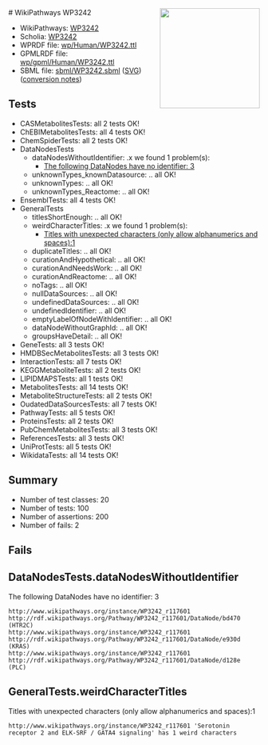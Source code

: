 <img style="float: right; width: 200px" src="../logo.png" />
# WikiPathways WP3242

* WikiPathways: [WP3242](https://identifiers.org/wikipathways:WP3242)
* Scholia: [WP3242](https://scholia.toolforge.org/wikipathways/WP3242)
* WPRDF file: [wp/Human/WP3242.ttl](../wp/Human/WP3242.ttl)
* GPMLRDF file: [wp/gpml/Human/WP3242.ttl](../wp/gpml/Human/WP3242.ttl)
* SBML file: [sbml/WP3242.sbml](../sbml/WP3242.sbml) ([SVG](../sbml/WP3242.svg)) ([conversion notes](../sbml/WP3242.txt))

## Tests
* CASMetabolitesTests: all 2 tests OK!
* ChEBIMetabolitesTests: all 4 tests OK!
* ChemSpiderTests: all 2 tests OK!
* DataNodesTests
    * dataNodesWithoutIdentifier: .x we found 1 problem(s):
        * [The following DataNodes have no identifier: 3](#d2d32fa2)
    * unknownTypes_knownDatasource: .. all OK!
    * unknownTypes: .. all OK!
    * unknownTypes_Reactome: .. all OK!
* EnsemblTests: all 4 tests OK!
* GeneralTests
    * titlesShortEnough: .. all OK!
    * weirdCharacterTitles: .x we found 1 problem(s):
        * [Titles with unexpected characters (only allow alphanumerics and spaces):1](#fda87b3f)
    * duplicateTitles: .. all OK!
    * curationAndHypothetical: .. all OK!
    * curationAndNeedsWork: .. all OK!
    * curationAndReactome: .. all OK!
    * noTags: .. all OK!
    * nullDataSources: .. all OK!
    * undefinedDataSources: .. all OK!
    * undefinedIdentifier: .. all OK!
    * emptyLabelOfNodeWithIdentifier: .. all OK!
    * dataNodeWithoutGraphId: .. all OK!
    * groupsHaveDetail: .. all OK!
* GeneTests: all 3 tests OK!
* HMDBSecMetabolitesTests: all 3 tests OK!
* InteractionTests: all 7 tests OK!
* KEGGMetaboliteTests: all 2 tests OK!
* LIPIDMAPSTests: all 1 tests OK!
* MetabolitesTests: all 14 tests OK!
* MetaboliteStructureTests: all 2 tests OK!
* OudatedDataSourcesTests: all 7 tests OK!
* PathwayTests: all 5 tests OK!
* ProteinsTests: all 2 tests OK!
* PubChemMetabolitesTests: all 3 tests OK!
* ReferencesTests: all 3 tests OK!
* UniProtTests: all 5 tests OK!
* WikidataTests: all 14 tests OK!


## Summary

* Number of test classes: 20
* Number of tests: 100
* Number of assertions: 200
* Number of fails: 2

## Fails

<a name="d2d32fa2" />

## DataNodesTests.dataNodesWithoutIdentifier

The following DataNodes have no identifier: 3
```
http://www.wikipathways.org/instance/WP3242_r117601 http://rdf.wikipathways.org/Pathway/WP3242_r117601/DataNode/bd470 (HTR2C)
http://www.wikipathways.org/instance/WP3242_r117601 http://rdf.wikipathways.org/Pathway/WP3242_r117601/DataNode/e930d (KRAS)
http://www.wikipathways.org/instance/WP3242_r117601 http://rdf.wikipathways.org/Pathway/WP3242_r117601/DataNode/d128e (PLC)
```

<a name="fda87b3f" />

## GeneralTests.weirdCharacterTitles

Titles with unexpected characters (only allow alphanumerics and spaces):1
```
http://www.wikipathways.org/instance/WP3242_r117601 'Serotonin receptor 2 and ELK-SRF / GATA4 signaling' has 1 weird characters
```

